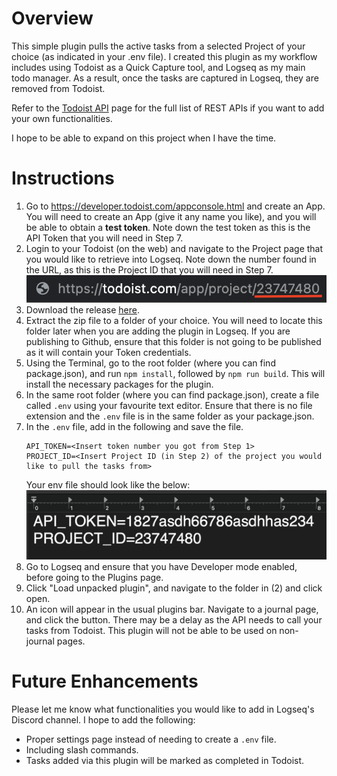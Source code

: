 # Overview

This simple plugin pulls the active tasks from a selected Project of your choice (as indicated in your .env file). I created this plugin as my workflow includes using Todoist as a Quick Capture tool, and Logseq as my main todo manager. As a result, once the tasks are captured in Logseq, they are removed from Todoist.

Refer to the [Todoist API](https://developer.todoist.com/rest/v1/#overview) page for the full list of REST APIs if you want to add your own functionalities.

I hope to be able to expand on this project when I have the time.

# Instructions

1. Go to https://developer.todoist.com/appconsole.html and create an App. You will need to create an App (give it any name you like), and you will be able to obtain a **test token**. Note down the test token as this is the API Token that you will need in Step 7.
2. Login to your Todoist (on the web) and navigate to the Project page that you would like to retrieve into Logseq. Note down the number found in the URL, as this is the Project ID that you will need in Step 7.
   ![image](/screenshots/todoist-url.png)
3. Download the release [here](https://github.com/hkgnp/logseq-todoist-plugin-ts/releases/).
4. Extract the zip file to a folder of your choice. You will need to locate this folder later when you are adding the plugin in Logseq. If you are publishing to Github, ensure that this folder is not going to be published as it will contain your Token credentials.
5. Using the Terminal, go to the root folder (where you can find package.json), and run `npm install`, followed by `npm run build`. This will install the necessary packages for the plugin.
6. In the same root folder (where you can find package.json), create a file called `.env` using your favourite text editor. Ensure that there is no file extension and the `.env` file is in the same folder as your package.json.
7. In the `.env` file, add in the following and save the file.
   ```
   API_TOKEN=<Insert token number you got from Step 1>
   PROJECT_ID=<Insert Project ID (in Step 2) of the project you would like to pull the tasks from>
   ```
   Your env file should look like the below:
   ![image](/screenshots/sample-env.png)
8. Go to Logseq and ensure that you have Developer mode enabled, before going to the Plugins page.
9. Click "Load unpacked plugin", and navigate to the folder in (2) and click open.
10. An icon will appear in the usual plugins bar. Navigate to a journal page, and click the button. There may be a delay as the API needs to call your tasks from Todoist. This plugin will not be able to be used on non-journal pages.

# Future Enhancements

Please let me know what functionalities you would like to add in Logseq's Discord channel. I hope to add the following:

- Proper settings page instead of needing to create a `.env` file.
- Including slash commands.
- Tasks added via this plugin will be marked as completed in Todoist.
